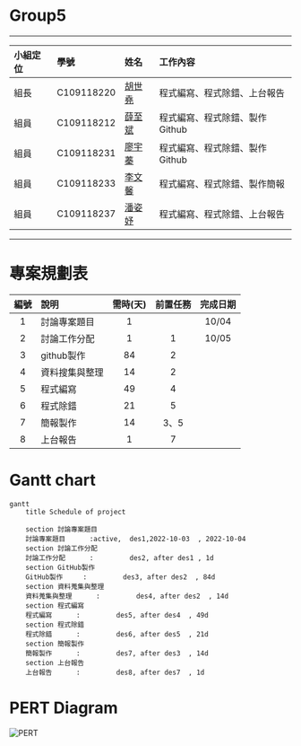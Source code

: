 # Group5
***
| 小組定位      | 學號             |姓名      | 工作內容    |
| :----------- | :--------------- | :------  | :---------- |
| 組長         | C109118220 |[胡世堯](https://github.com/SHIH-yao)   |程式編寫、程式除錯、上台報告|
| 組員         | C109118212 |[薛至斌](https://github.com/angus426)   |程式編寫、程式除錯、製作Github|
| 組員         | C109118231 |[廖宇蓁](https://github.com/yuzhena)    |程式編寫、程式除錯、製作Github|
| 組員         | C109118233 |[李文馨](https://github.com/C109118233) |程式編寫、程式除錯、製作簡報|
| 組員         | C109118237 |[潘姿妤](https://github.com/Zhiyupan237)|程式編寫、程式除錯、上台報告|
***
# 專案規劃表
| 編號 | 說明 | 需時(天) | 前置任務 | 完成日期 |
| :--: | :---| :------: | :-----: | :-----: |
|1|討論專案題目|1||10/04|
|2|討論工作分配|1|1|10/05|
|3|github製作|84|2|
|4|資料搜集與整理|14|2|
|5|程式編寫|49|4|
|6|程式除錯|21|5|
|7|簡報製作|14|3、5|
|8|上台報告|1|7|

# Gantt chart
```mermaid
gantt
    title Schedule of project

    section 討論專案題目
    討論專案題目      :active,  des1,2022-10-03  , 2022-10-04
    section 討論工作分配
    討論工作分配      :         des2, after des1 , 1d
    section GitHub製作
    GitHub製作     :         des3, after des2  , 84d
    section 資料蒐集與整理
    資料蒐集與整理      :         des4, after des2  , 14d
    section 程式編寫
    程式編寫      :         des5, after des4  , 49d
    section 程式除錯
    程式除錯      :         des6, after des5  , 21d
    section 簡報製作
    簡報製作      :         des7, after des3  , 14d
    section 上台報告
    上台報告      :         des8, after des7  , 1d
```
# PERT Diagram
![PERT](https://github.com/Zhiyupan237/Group5/blob/main/PERT_schedule.png)

